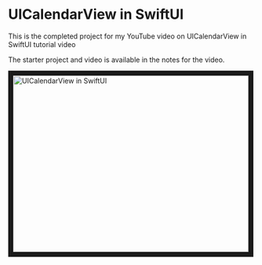 # UICalendarView in SwiftUI

This is the completed project for my YouTube video on UICalendarView in SwiftUI tutorial video

The starter project and video is available in the notes for the video.

<a href="http://www.youtube.com/watch?feature=player_embedded&v=d8KYAeBDQAQ
" target="_blank"><img src="http://img.youtube.com/vi/d8KYAeBDQAQ/0.jpg" 
alt="UICalendarView in SwiftUI" width="480" height="360" border="10" /></a>

